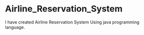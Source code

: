 # Airline_Reservation_System
I have created Airline Reservation System Using java programming language.
